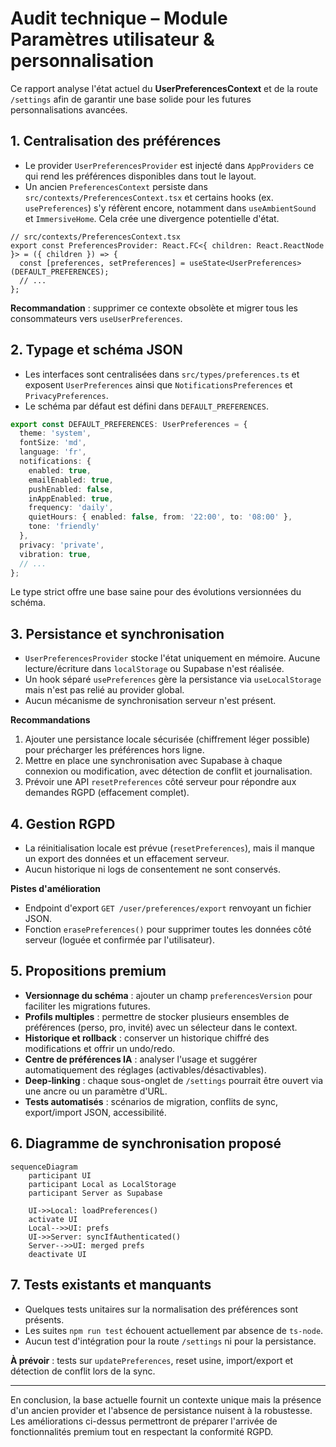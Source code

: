 # Audit technique – Module Paramètres utilisateur & personnalisation

Ce rapport analyse l'état actuel du **UserPreferencesContext** et de la route `/settings` afin de garantir une base solide pour les futures personnalisations avancées.

## 1. Centralisation des préférences

- Le provider `UserPreferencesProvider` est injecté dans `AppProviders` ce qui rend les préférences disponibles dans tout le layout.
- Un ancien `PreferencesContext` persiste dans `src/contexts/PreferencesContext.tsx` et certains hooks (ex. `usePreferences`) s'y réfèrent encore, notamment dans `useAmbientSound` et `ImmersiveHome`. Cela crée une divergence potentielle d'état.

```tsx
// src/contexts/PreferencesContext.tsx
export const PreferencesProvider: React.FC<{ children: React.ReactNode }> = ({ children }) => {
  const [preferences, setPreferences] = useState<UserPreferences>(DEFAULT_PREFERENCES);
  // ...
};
```

**Recommandation** : supprimer ce contexte obsolète et migrer tous les consommateurs vers `useUserPreferences`.

## 2. Typage et schéma JSON

- Les interfaces sont centralisées dans `src/types/preferences.ts` et exposent `UserPreferences` ainsi que `NotificationsPreferences` et `PrivacyPreferences`.
- Le schéma par défaut est défini dans `DEFAULT_PREFERENCES`.

```ts
export const DEFAULT_PREFERENCES: UserPreferences = {
  theme: 'system',
  fontSize: 'md',
  language: 'fr',
  notifications: {
    enabled: true,
    emailEnabled: true,
    pushEnabled: false,
    inAppEnabled: true,
    frequency: 'daily',
    quietHours: { enabled: false, from: '22:00', to: '08:00' },
    tone: 'friendly'
  },
  privacy: 'private',
  vibration: true,
  // ...
};
```

Le type strict offre une base saine pour des évolutions versionnées du schéma.

## 3. Persistance et synchronisation

- `UserPreferencesProvider` stocke l'état uniquement en mémoire. Aucune lecture/écriture dans `localStorage` ou Supabase n'est réalisée.
- Un hook séparé `usePreferences` gère la persistance via `useLocalStorage` mais n'est pas relié au provider global.
- Aucun mécanisme de synchronisation serveur n'est présent.

**Recommandations**

1. Ajouter une persistance locale sécurisée (chiffrement léger possible) pour précharger les préférences hors ligne.
2. Mettre en place une synchronisation avec Supabase à chaque connexion ou modification, avec détection de conflit et journalisation.
3. Prévoir une API `resetPreferences` côté serveur pour répondre aux demandes RGPD (effacement complet).

## 4. Gestion RGPD

- La réinitialisation locale est prévue (`resetPreferences`), mais il manque un export des données et un effacement serveur.
- Aucun historique ni logs de consentement ne sont conservés.

**Pistes d'amélioration**

- Endpoint d'export `GET /user/preferences/export` renvoyant un fichier JSON.
- Fonction `erasePreferences()` pour supprimer toutes les données côté serveur (loguée et confirmée par l'utilisateur).

## 5. Propositions premium

- **Versionnage du schéma** : ajouter un champ `preferencesVersion` pour faciliter les migrations futures.
- **Profils multiples** : permettre de stocker plusieurs ensembles de préférences (perso, pro, invité) avec un sélecteur dans le context.
- **Historique et rollback** : conserver un historique chiffré des modifications et offrir un undo/redo.
- **Centre de préférences IA** : analyser l'usage et suggérer automatiquement des réglages (activables/désactivables).
- **Deep‑linking** : chaque sous-onglet de `/settings` pourrait être ouvert via une ancre ou un paramètre d'URL.
- **Tests automatisés** : scénarios de migration, conflits de sync, export/import JSON, accessibilité.

## 6. Diagramme de synchronisation proposé

```mermaid
sequenceDiagram
    participant UI
    participant Local as LocalStorage
    participant Server as Supabase

    UI->>Local: loadPreferences()
    activate UI
    Local-->>UI: prefs
    UI->>Server: syncIfAuthenticated()
    Server-->>UI: merged prefs
    deactivate UI
```

## 7. Tests existants et manquants

- Quelques tests unitaires sur la normalisation des préférences sont présents.
- Les suites `npm run test` échouent actuellement par absence de `ts-node`.
- Aucun test d'intégration pour la route `/settings` ni pour la persistance.

**À prévoir** : tests sur `updatePreferences`, reset usine, import/export et détection de conflit lors de la sync.

---

En conclusion, la base actuelle fournit un contexte unique mais la présence d'un ancien provider et l'absence de persistance nuisent à la robustesse. Les améliorations ci-dessus permettront de préparer l'arrivée de fonctionnalités premium tout en respectant la conformité RGPD.
